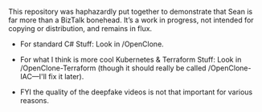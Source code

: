 This repository was haphazardly put together to demonstrate that Sean is far more than a BizTalk bonehead. It’s a work in progress, not intended for copying or distribution, and remains in flux.

- For standard C# Stuff: Look in /OpenClone.
- For what I think is more cool Kubernetes & Terraform Stuff: Look in /OpenClone-Terraform (though it should really be called /OpenClone-IAC—I'll fix it later).

- FYI the quality of the deepfake videos is not that important for various reasons.
